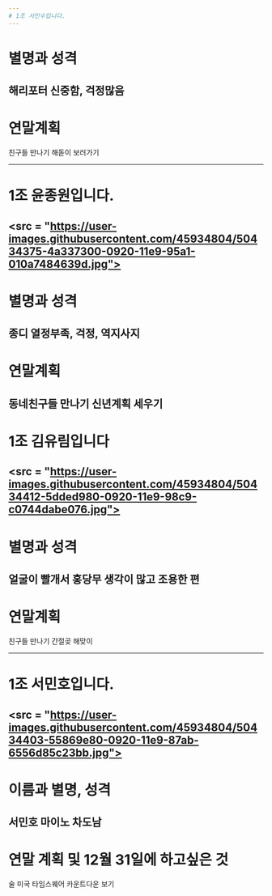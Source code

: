 ```yaml
---
# 1조 서민수입니다.
---
```

# 별명과 성격
해리포터
신중함, 걱정많음
---
# 연말계획
친구들 만나기
해돋이 보러가기

---
# 1조 윤종원입니다.
<src = "https://user-images.githubusercontent.com/45934804/50434375-4a337300-0920-11e9-95a1-010a7484639d.jpg">
---
# 별명과 성격
종디 
열정부족, 걱정, 역지사지
---
# 연말계획
동네친구들 만나기
신년계획 세우기
---
# 1조 김유림입니다
<src = "https://user-images.githubusercontent.com/45934804/50434412-5dded980-0920-11e9-98c9-c0744dabe076.jpg">
---
# 별명과 성격
얼굴이 빨개서 홍당무
생각이 많고 조용한 편
---
# 연말계획
친구들 만나기
간절곶 해맞이

---
# 1조 서민호입니다.
<src = "https://user-images.githubusercontent.com/45934804/50434403-55869e80-0920-11e9-87ab-6556d85c23bb.jpg">
---
# 이름과 별명, 성격
서민호
마이노
차도남
---
# 연말 계획 및 12월 31일에 하고싶은 것
술
미국 타임스퀘어 카운트다운 보기
